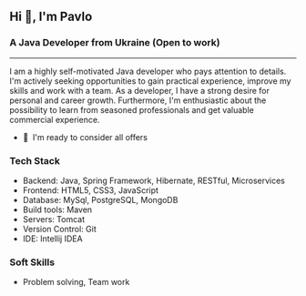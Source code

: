 <h2 align="left">Hi 👋, I'm Pavlo</h2>

<h3 align="left">A Java Developer from Ukraine (Open to work)</h3>

---------------------

I am a highly self-motivated Java developer who pays attention to
details. I'm actively seeking opportunities to gain practical experience,
improve my skills and work with a team. As a developer, I have a strong
desire for personal and career growth. Furthermore, I'm enthusiastic
about the possibility to learn from seasoned professionals and get
valuable commercial experience.

* 🤝  I'm ready to consider all offers

<h3 align="left">Tech Stack</h3>

- Backend: Java, Spring Framework, Hibernate, RESTful, Microservices
- Frontend: HTML5, CSS3, JavaScript
- Database: MySql, PostgreSQL, MongoDB
- Build tools: Maven
- Servers: Tomcat
- Version Control: Git
- IDE: Intellij IDEA

<h3 align="left">Soft Skills</h3>

- Problem solving, Team work

